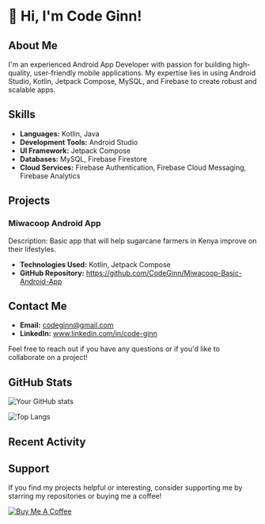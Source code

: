 # 👋 Hi, I'm Code Ginn!

## About Me

I'm an experienced Android App Developer with passion for building high-quality, user-friendly mobile applications. My expertise lies in using Android Studio, Kotlin, Jetpack Compose, MySQL, and Firebase to create robust and scalable apps.

## Skills

- **Languages:** Kotlin, Java
- **Development Tools:** Android Studio
- **UI Framework:** Jetpack Compose
- **Databases:** MySQL, Firebase Firestore
- **Cloud Services:** Firebase Authentication, Firebase Cloud Messaging, Firebase Analytics

## Projects

### Miwacoop Android App
Description: Basic app that will help sugarcane farmers in Kenya improve on their lifestyles.
- **Technologies Used:** Kotlin, Jetpack Compose
- **GitHub Repository:** https://github.com/CodeGinn/Miwacoop-Basic-Android-App

## Contact Me

- **Email:** codeginn@gmail.com
- **LinkedIn:** www.linkedin.com/in/code-ginn

Feel free to reach out if you have any questions or if you'd like to collaborate on a project!

## GitHub Stats

![Your GitHub stats](https://github-readme-stats.vercel.app/api?username=yourusername&show_icons=true&theme=radical)

![Top Langs](https://github-readme-stats.vercel.app/api/top-langs/?username=yourusername&layout=compact&theme=radical)

## Recent Activity

<!--START_SECTION:activity-->
<!--END_SECTION:activity-->

## Support

If you find my projects helpful or interesting, consider supporting me by starring my repositories or buying me a coffee!

[![Buy Me A Coffee](https://img.shields.io/badge/Buy%20Me%20A%20Coffee-%23FFDD00.svg?style=flat-square&logo=buy-me-a-coffee&logoColor=black)](https://www.buymeacoffee.com/yourusername)

